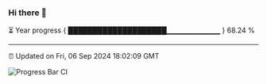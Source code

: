 ### Hi there 👋

⏳ Year progress { ████████████████████▁▁▁▁▁▁▁▁▁▁ } 68.24 %

---

⏰ Updated on Fri, 06 Sep 2024 18:02:09 GMT

![Progress Bar CI](https://github.com/EinsPommes/EinsPommes/blob/main/.github/workflows/main.yml)
